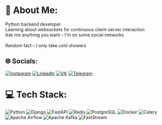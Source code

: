 # 💫 About Me:
Python backend developer<br>
Learning about websockets for continuous client-server interaction<br> 
Ask me anything you want – I'm on some social networks<br>  
Random fact – I only take cold showers


## 🌐 Socials:
[![Instagram](https://img.shields.io/badge/Instagram-%23E4405F.svg?logo=Instagram&logoColor=white)](https://instagram.com/glebics) 
[![LinkedIn](https://img.shields.io/badge/LinkedIn-%230077B5.svg?logo=linkedin&logoColor=white)](https://linkedin.com/in/iglebics) 
[![VK](https://img.shields.io/badge/VK-%234C75A3.svg?logo=vk&logoColor=white)](https://vk.com/glebics) 
[![Telegram](https://img.shields.io/badge/Telegram-%230098D9.svg?logo=telegram&logoColor=white)](https://t.me/glebics)


# 💻 Tech Stack:
![Python](https://img.shields.io/badge/python-3670A0?style=for-the-badge&logo=python&logoColor=ffdd54) ![Django](https://img.shields.io/badge/django-%23092E20.svg?style=for-the-badge&logo=django&logoColor=white) ![FastAPI](https://img.shields.io/badge/FastAPI-005571?style=for-the-badge&logo=fastapi) ![Redis](https://img.shields.io/badge/redis-%23DD0031.svg?style=for-the-badge&logo=redis&logoColor=white) ![PostgreSQL](https://img.shields.io/badge/PostgreSQL-4169E1?style=for-the-badge&logo=postgresql&logoColor=white) ![Docker](https://img.shields.io/badge/docker-%230db7ed.svg?style=for-the-badge&logo=docker&logoColor=white)  ![Celery](https://img.shields.io/badge/celery-%23a9cc54.svg?style=for-the-badge&logo=celery&logoColor=ddf4a4) ![Apache Airflow](https://img.shields.io/badge/Apache%20Airflow-017CEE?style=for-the-badge&logo=Apache%20Airflow&logoColor=white) ![Apache Kafka](https://img.shields.io/badge/Apache%20Kafka-231F20?style=for-the-badge&logo=apache-kafka&logoColor=white) ![FastStream](https://img.shields.io/badge/FastStream-009688?style=for-the-badge&logo=fastapi&logoColor=white)
